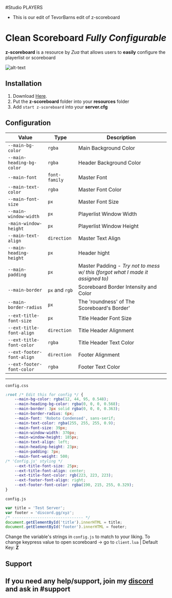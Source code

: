 #Studio PLAYERS
- This is our edit of TevorBarns edit of z-scoreboard

# Clean Scoreboard *Fully Configurable*
**z-scoreboard** is a resource by *Zua* that allows users to __easily__ configure the playerlist or scoreboard

![alt-text](https://i.imgur.com/uQcnmFu.png)

## __Installation__
1. Download [Here](https://github.com/ThatZiv/z-scoreboard).
2. Put the **z-scoreboard** folder into your **resources** folder 
3. Add `start z-scoreboard` into your **server.cfg**

## __Configuration__
| Value | Type | Description|
|-----|-----|---|
| `--main-bg-color` | `rgba` | Main Background Color |
|`--main-heading-bg-color` | `rgba` | Header Background Color |
| `--main-font` | `font-family` | Master Font |
| `--main-text-color` | `rgba`  | Master Font Color |
| `--main-font-size` | `px` | Master Font Size |
| `--main-window-width` | `px` | Playerlist Window Width |
| `-main-window-height` | `px` | Playerlist Window Height|
| `--main-text-align` | `direction` | Master Text Align |
| `--main-heading-height` | `px` | Header hight |
| `--main-padding` | `px` | Master Padding - *Try not to mess w/ this  (forgot what I made it assigned to)* |
| `--main-border` | `px` and `rgb` | Scoreboard Border Intensity and Color |
| `--main-border-radius` | `px` | The 'roundness' of The Scoreboard's Border' |
| `--ext-title-font-size` | `px` | Title Header Font Size |
| `--ext-title-font-align` | `direction` | Title Header Alignment |
| `--ext-title-font-color` | `rgba` | Title Header Text Color |
| `--ext-footer-font-align` | `direction` | Footer Alignment |
| `--ext-footer-font-color` | `rgba` | Footer Text Color |

---
`config.css`
```css
:root /* Edit this for config */ {
	--main-bg-color: rgba(12, 44, 95, 0.548);
	--main-heading-bg-color: rgba(0, 0, 0, 0.568);
	--main-border: 3px solid rgba(0, 0, 0, 0.363); 
	--main-border-radius: 6px; 
	--main-font: 'Roboto Condensed', sans-serif; 
	--main-text-color: rgba(255, 255, 255, 0.9);
	--main-font-size: 39px;
	--main-window-width: 370px;
	--main-window-height: 185px;
	--main-text-align: left;
	--main-heading-height: 23px;
	--main-padding: 7px;
	--main-font-weight: 500; 
/* 'Config.js' styling */
	--ext-title-font-size: 25px;
	--ext-title-font-align: center;
	--ext-title-font-color: rgb(223, 223, 223);
	--ext-footer-font-align: right;
	--ext-footer-font-color: rgba(190, 215, 255, 0.329);
}
```
`config.js`
```js
var title = 'Test Server';
var footer = 'discord.gg/xyz';
/* ------------------------------- */
document.getElementById('title').innerHTML = title;
document.getElementById('footer').innerHTML = footer;
```
Change the variable's strings in `config.js` to match to your liking.
To change keypress value to open scoreboard -> go to `client.lua` | Default Key: **Z**

## __Support__
If you need any help/support, join my [discord](https://discordapp.com/invite/yWddFpQ) and ask in **#support**
-------
